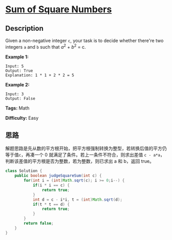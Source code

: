 # [Sum of Square Numbers][title]

## Description

Given a non-negative integer `c`, your task is to decide whether there're two integers `a` and `b` such that $a^2$ + $b^2$ = c.

**Example 1:**  

```
Input: 5
Output: True
Explanation: 1 * 1 + 2 * 2 = 5
```

**Example 2:**  

```
Input: 3
Output: False
```

**Tags:** Math

**Difficulty:** Easy

## 思路

解题思路是先从数的平方根开始，把平方根强制转换为整型，若转换后值的平方仍等于值`c`，再凑一个 0 就满足了条件。若上一条件不符合，则求出差值 `c - a*a`，判断该差值的平方根是否为整数，若为整数，则已求出 a 和 b，返回 true。

``` java
class Solution {
    public boolean judgeSquareSum(int c) {
        for(int i = (int)Math.sqrt(c); i >= 0;i--) {
            if(i * i == c) {
                return true;
            }
            int d = c - i*i, t = (int)Math.sqrt(d);
            if(t * t == d) {
                return true;
            }
        }
        return false;
    }
}
```

[title]: https://leetcode.com/problems/sum-of-square-numbers
